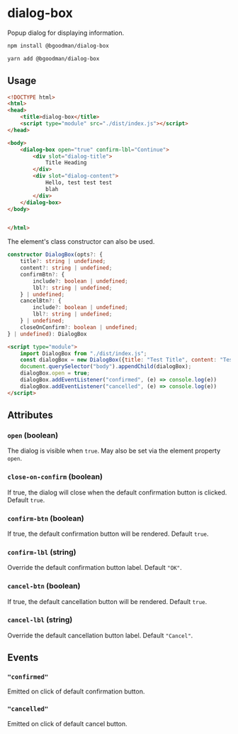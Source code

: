 # dialog-box

Popup dialog for displaying information.

```bash
npm install @bgoodman/dialog-box

yarn add @bgoodman/dialog-box
```

## Usage

```html
<!DOCTYPE html>
<html>
<head>
    <title>dialog-box</title>
    <script type="module" src="./dist/index.js"></script>
</head>

<body>
    <dialog-box open="true" confirm-lbl="Continue">
        <div slot="dialog-title">
            Title Heading
        </div>
        <div slot="dialog-content">
            Hello, test test test
            blah
        </div>
    </dialog-box>
</body>


</html>
```

The element's class constructor can also be used.

```typescript
constructor DialogBox(opts?: {
    title?: string | undefined;
    content?: string | undefined;
    confirmBtn?: {
        include?: boolean | undefined;
        lbl?: string | undefined;
    } | undefined;
    cancelBtn?: {
        include?: boolean | undefined;
        lbl?: string | undefined;
    } | undefined;
    closeOnConfirm?: boolean | undefined;
} | undefined): DialogBox
```

```html
<script type="module">
    import DialogBox from "./dist/index.js";
    const dialogBox = new DialogBox({title: "Test Title", content: "Test content"});
    document.querySelector("body").appendChild(dialogBox);
    dialogBox.open = true;
    dialogBox.addEventListener("confirmed", (e) => console.log(e))
    dialogBox.addEventListener("cancelled", (e) => console.log(e))
</script>
```

## Attributes

### `open` (boolean)

The dialog is visible when `true`.  May also be set via the element property `open`.

### `close-on-confirm` (boolean)

If true, the dialog will close when the default confirmation button is clicked.  Default `true`.

### `confirm-btn` (boolean)

If true, the default confirmation button will be rendered.  Default `true`.

### `confirm-lbl` (string)

Override the default confirmation button label.  Default `"OK"`.

### `cancel-btn` (boolean)

If true, the default cancellation button will be rendered.  Default `true`.

### `cancel-lbl` (string)

Override the default cancellation button label.  Default `"Cancel"`.

## Events

### `"confirmed"`

Emitted on click of default confirmation button.

### `"cancelled"`

Emitted on click of default cancel button.
